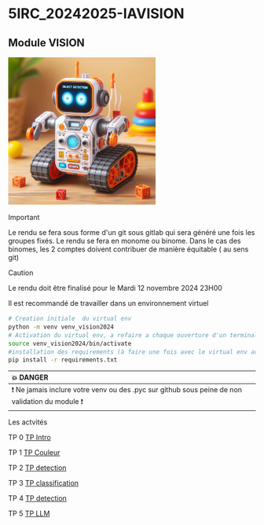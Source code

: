 # 5IRC_20242025-IAVISION


## Module VISION

<img src="img/th.jpeg" height="300">


> [!IMPORTANT]
> Le rendu se fera  sous forme d'un git sous gitlab qui sera généré une fois les groupes fixés. Le rendu se fera en monome ou binome. Dans le cas des binomes, les 2 comptes doivent contribuer de manière équitable ( au sens git)

> [!CAUTION]
> Le rendu doit être finalisé pour le Mardi 12 novembre 2024 23H00 


Il est recommandé de travailler dans un environnement virtuel

``` bash
# Creation initiale  du virtual env
python -m venv venv_vision2024
# Activation du virtual env, a refaire a chaque ouverture d'un terminal
source venv_vision2024/bin/activate
#installation des requirements (à faire une fois avec le virtual env activé)
pip install -r requirements.txt
````

| :boom: DANGER              |
|:---------------------------|
| :exclamation: Ne jamais inclure votre venv  ou des .pyc sur github sous peine de non validation du module  :exclamation:|
 

Les actvités

TP 0 [TP Intro ](TP_vision_intro.md)

TP 1 [TP Couleur ](TP_couleur.md)

TP 2 [TP detection ](TP_vision_detection.md)

TP 3 [TP classification ]()

TP 4 [TP detection ]()

TP 5 [TP LLM ]()




